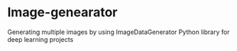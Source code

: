 # Image-genearator
Generating multiple images by using ImageDataGenerator Python library for deep learning projects
